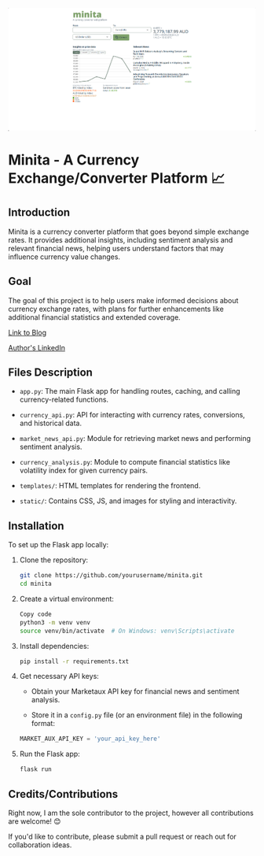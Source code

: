 ![Logo](https://github.com/doabayomi/minita_currency_exchange/blob/main/screenshot.png?raw=true)
# Minita - A Currency Exchange/Converter Platform :chart_with_upwards_trend:
## Introduction
Minita is a currency converter platform that goes beyond simple exchange rates. It provides additional insights, including sentiment analysis and relevant financial news, helping users understand factors that may influence currency value changes.


## Goal
The goal of this project is to help users make informed decisions about currency exchange rates, with plans for further enhancements like additional financial statistics and extended coverage.

[Link to Blog](https://doabayomi.hashnode.dev/minita-a-currency-converter-but-better)

[Author's LinkedIn](https://www.linkedin.com/in/daniel-abayomi-86b594226/)

## Files Description
* `app.py`: The main Flask app for handling routes, caching, and calling currency-related functions.

* `currency_api.py`: API for interacting with currency rates, conversions, and historical data.

* `market_news_api.py`: Module for retrieving market news and performing sentiment analysis.

* `currency_analysis.py`: Module to compute financial statistics like volatility index for given currency pairs.

* `templates/`: HTML templates for rendering the frontend.

* `static/`: Contains CSS, JS, and images for styling and interactivity.

## Installation
To set up the Flask app locally:

1. Clone the repository:
    ```bash
    git clone https://github.com/yourusername/minita.git
    cd minita
    ```
2. Create a virtual environment:
    ```bash
    Copy code
    python3 -m venv venv
    source venv/bin/activate  # On Windows: venv\Scripts\activate
    ```

3. Install dependencies:
    ```bash
    pip install -r requirements.txt
    ```

4. Get necessary API keys:
    * Obtain your Marketaux API key for financial news and sentiment analysis.

    * Store it in a `config.py` file (or an environment file) in the following format:
    ```python
    MARKET_AUX_API_KEY = 'your_api_key_here'
    ```
5. Run the Flask app:
    ```bash
    flask run
    ```

## Credits/Contributions
Right now, I am the sole contributor to the project, however all contributions are welcome! :blush:

If you'd like to contribute, please submit a pull request or reach out for collaboration ideas.
